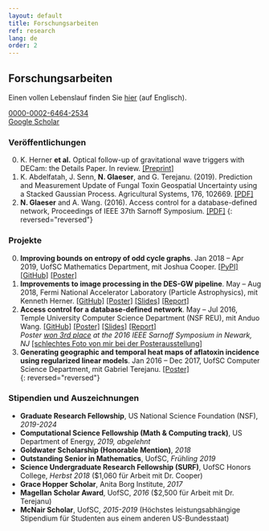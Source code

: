 ```yaml
---
layout: default
title: Forschungsarbeiten
ref: research
lang: de
order: 2
---
```


## Forschungsarbeiten

Einen vollen Lebenslauf finden Sie [hier](files/Glaeser_CV_STEM5.pdf) (auf Englisch).

<i class="ai ai-orcid"></i> [0000-0002-6464-2534](https://orcid.org/0000-0002-6464-2534)  
<i class="ai ai-google-scholar"></i> [Google Scholar](https://scholar.google.com/citations?user=NsdpCcgAAAAJ&hl=en&oi=ao)

### Veröffentlichungen

0. K. Herner **et al.** Optical follow-up of gravitational wave triggers with DECam: the Details Paper. In review. [\[Preprint\]](https://arxiv.org/pdf/2001.06551.pdf)
0. K. Abdelfatah, J. Senn, **N. Glaeser**, and G. Terejanu. (2019). Prediction and Measurement Update of Fungal Toxin Geospatial Uncertainty using a Stacked Gaussian Process. Agricultural Systems, 176, 102669. [\[PDF\]](https://doi.org/10.1016%2Fj.agsy.2019.102662)
0. **N. Glaeser** and A. Wang. (2016). Access control for a database-defined network, Proceedings of IEEE 37th Sarnoff Symposium. [\[PDF\]](http://dx.doi.org/10.1109/SARNOF.2016.7846728)
{: reversed="reversed"}

### Projekte

0. **Improving bounds on entropy of odd cycle graphs**. Jan 2018 – Apr 2019, UofSC Mathematics Department, mit Joshua Cooper.
[\[PyPI\]](https://pypi.org/project/graph-cyclone/)
[\[GitHub\]](https://github.com/nglaeser/graph_cyclone)
[\[Poster\]](files/graphentropy/DiscoverUSC-Glaeser,Noemi.pdf)  
0. **Improvements to image processing in the DES-GW pipeline**. May – Aug 2018, Fermi National Accelerator Laboratory (Particle Astrophysics), mit Kenneth Herner.
[\[GitHub\]](https://github.com/SSantosLab/gw_workflow)
[\[Poster\]](files/fermilab/Glaeser_poster.pdf)
[\[Slides\]](files/fermilab/Glaeser_slides.pdf)
[\[Report\]](files/fermilab/Glaeser_SIST-final.pdf)  
0. **Access control for a database-defined network**. May – Jul 2016, Temple University Computer Science Department (NSF REU), mit Anduo Wang.
[\[GitHub\]](https://github.com/ravel-net/REU-access-control)
[\[Poster\]](files/TempleREU/NGlaeser-poster-Sarnoff.pdf)
[\[Slides\]](files/TempleREU/Glaeser_midterm_slides.pdf)
[\[Report\]](files/TempleREU/Glaeser_final.pdf)  
   *Poster [won 3rd place](files/TempleREU/thirdplace.jpg) at the 2016 IEEE Sarnoff Symposium in Newark, NJ* [\[schlechtes Foto von mir bei der Posterausstellung\]](files/TempleREU/presentingSarnoff.jpg)  
0. **Generating geographic and temporal heat maps of aflatoxin incidence using regularized linear models**. Jan 2016 – Dec 2017, UofSC Computer Science Department, mit Gabriel Terejanu.
[\[Poster\]](files/aflatoxin/NGlaeser-poster.pdf)  
{: reversed="reversed"}

### Stipendien und Auszeichnungen

- **Graduate Research Fellowship**, US National Science Foundation (NSF), *2019-2024*  
- **Computational Science Fellowship (Math & Computing track)**, US Department of Energy, *2019, abgelehnt*  
- **Goldwater Scholarship (Honorable Mention)**, *2018*  
- **Outstanding Senior in Mathematics**, UofSC, *Frühling 2019*  
- **Science Undergraduate Research Fellowship (SURF)**, UofSC Honors College, *Herbst 2018* ($1,060 für Arbeit mit Dr. Cooper)  
- **Grace Hopper Scholar**, Anita Borg Institute, *2017*  
- **Magellan Scholar Award**, UofSC, *2016* ($2,500 für Arbeit mit Dr. Terejanu)  
- **McNair Scholar**, UofSC, *2015-2019* (Höchstes leistungsabhängige Stipendium für Studenten aus einem anderen US-Bundesstaat)  
